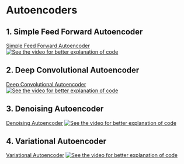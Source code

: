# Autoencoders

## 1. Simple Feed Forward Autoencoder
[Simple Feed Forward Autoencoder](https://github.com/developershutt/Autoencoders/tree/main/1.%20Intro%20to%20Autoencoder)
[![See the video for better explanation of code](https://img.youtube.com/vi/CCipk_ZH49I/0.jpg)](https://www.youtube.com/watch?v=CCipk_ZH49I)

## 2. Deep Convolutional Autoencoder
[Deep Convolutional Autoencoder](https://github.com/developershutt/Autoencoders/tree/main/DC%20Autoencoder)
[![See the video for better explanation of code](https://img.youtube.com/vi/P2lYhhCZ0Vg/0.jpg)](https://www.youtube.com/watch?v=P2lYhhCZ0Vg)

## 3. Denoising Autoencoder
[Denoising Autoencoder](https://github.com/developershutt/Autoencoders/tree/main/3%20-%20Denoise%20Autoencoder)
[![See the video for better explanation of code](https://img.youtube.com/vi/ebPq0cILZV8/0.jpg)](https://www.youtube.com/watch?v=ebPq0cILZV8)

## 4. Variational Autoencoder
[Variational Autoencoder](https://github.com/developershutt/Autoencoders/tree/main/4%20-%20Variational%20Autoencoder)
[![See the video for better explanation of code](https://img.youtube.com/vi/d0W_Ab-aZGo/0.jpg)](https://www.youtube.com/watch?v=d0W_Ab-aZGo)
